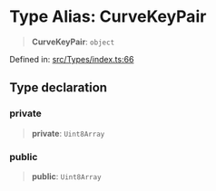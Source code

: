 # Type Alias: CurveKeyPair

> **CurveKeyPair**: `object`

Defined in: [src/Types/index.ts:66](https://github.com/Fokusdotid/Baileys/blob/86ad0f8078178c8586062ad3364a59e068f4b3b2/src/Types/index.ts#L66)

## Type declaration

### private

> **private**: `Uint8Array`

### public

> **public**: `Uint8Array`
